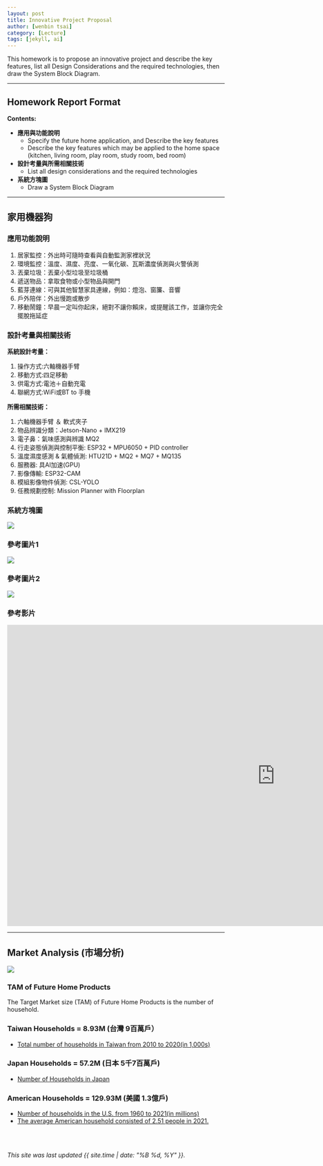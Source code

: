 ```yaml
---
layout: post
title: Innovative Project Proposal
author: [wenbin tsai]
category: [Lecture]
tags: [jekyll, ai]
---
```


This homework is to propose an innovative project and describe the key features, list all Design Considerations and the required technologies, then draw the System Block Diagram.

---
## Homework Report Format
**Contents:**<br>
* **應用與功能說明**
  - Specify the future home application, and Describe the key features
  - Describe the key features which may be applied to the home space (kitchen, living room, play room, study room, bed room)
* **設計考量與所需相關技術**
  - List all design considerations and the required technologies
* **系統方塊圖**
  - Draw a System Block Diagram

---
## 家用機器狗

### 應用功能說明
1.  居家監控：外出時可隨時查看與自動監測家裡狀況
2.	環境監控：溫度、濕度、亮度、一氧化碳、瓦斯濃度偵測與火警偵測
3.	丟棄垃圾：丟棄小型垃圾至垃圾桶
4.	遞送物品：拿取食物或小型物品與開門
5.	藍芽連線：可與其他智慧家具連線，例如：燈泡、窗簾、音響
6.	戶外陪伴：外出慢跑或散步
7.	移動鬧鐘：早晨一定叫你起床，絕對不讓你賴床，或提醒該工作，並讓你完全擺脫拖延症


### 設計考量與相關技術
**系統設計考量：**<br>
1. 操作方式:六軸機器手臂 
2. 移動方式:四足移動
3. 供電方式:電池＋自動充電
4. 聯網方式:WiFi或BT to 手機

**所需相關技術：**
1. 六軸機器手臂 ＆ 軟式夾子
2. 物品辨識分類：Jetson-Nano + IMX219
3. 電子鼻：氣味感測與辨識 MQ2
4. 行走姿態偵測與控制平衡: ESP32 + MPU6050 + PID controller
5. 溫度濕度感測 & 氣體偵測: HTU21D + MQ2 + MQ7 + MQ135
6. 服務器: 具AI加速(GPU)
7. 影像傳輸: ESP32-CAM
8. 模組影像物件偵測: CSL-YOLO 
9. 任務規劃控制: Mission Planner with Floorplan

### 系統方塊圖
![](https://github.com/bin0819/MCU-project/blob/main/images/FDOG.jpg?raw=true)

### 參考圖片1
![](https://github.com/bin0819/MCU-project/blob/main/images/Boston-Dynamics_Spot.jpg?raw=true)

### 參考圖片2
![](https://github.com/bin0819/MCU-project/blob/main/images/C290fab68ddc8365ff3e4139142ae1e2.jpg?raw=true)

### 參考影片
<iframe width="1239" height="697" src="https://www.youtube.com/embed/UAG_FBZJVJ8" title="Unbelievable  Robot Dance by Boston dynamics" frameborder="0" allow="accelerometer; autoplay; clipboard-write; encrypted-media; gyroscope; picture-in-picture; web-share" allowfullscreen></iframe>

---
## Market Analysis (市場分析)
![](https://blog.hubspot.com/hs-fs/hubfs/tam-sam-som.png?width=1200&name=tam-sam-som.png)

### TAM of Future Home Products
The Target Market size (TAM) of Future Home Products is the number of household.<br>

### Taiwan Households = 8.93M (台灣 9百萬戶）
* [Total number of households in Taiwan from 2010 to 2020(in 1,000s)](https://www.statista.com/statistics/330804/taiwan-national-total-number-of-households/#:~:text=By%20the%20end%20of%202020,households%20in%20the%20previous%20year.)

### Japan Households = 57.2M (日本 5千7百萬戶)
* [Number of Households in Japan](https://www.helgilibrary.com/indicators/number-of-households/japan/) 

### American Households = 129.93M (美國 1.3億戶)
* [Number of households in the U.S. from 1960 to 2021(in millions)](https://www.statista.com/statistics/183635/number-of-households-in-the-us/)<br>
* [The average American household consisted of 2.51 people in 2021.](https://www.statista.com/statistics/183648/average-size-of-households-in-the-us/)<br>

<br>
<br>

*This site was last updated {{ site.time | date: "%B %d, %Y" }}.*


